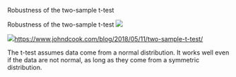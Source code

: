 Robustness of the two-sample t-test

Robustness of the two-sample t-test
![](../_resources/15cfac97817c87e447b5217e9f1ccfc9.png)

![](../_resources/c0a773416a170709752f8b36f8873363.png)https://www.johndcook.com/blog/2018/05/11/two-sample-t-test/

The t-test assumes data come from a normal distribution. It works well even if the data are not normal, as long as they come from a symmetric distribution.